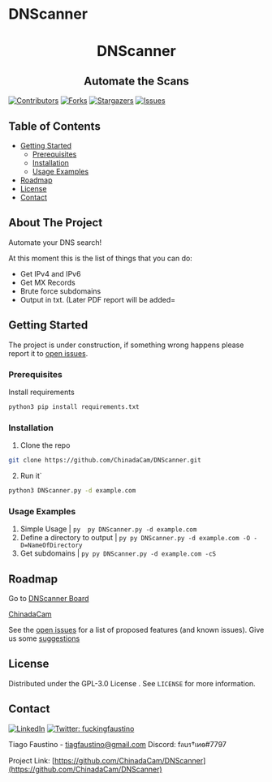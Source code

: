 # DNScanner
 <h1 align="center"> DNScanner </h1>
<h2 align="center"  > Automate the Scans </h2>

<!-- PROJECT SHIELDS -->
<!--
*** I'm using markdown "reference style" links for readability.
*** Reference links are enclosed in brackets [ ] instead of parentheses ( ).
*** See the bottom of this document for the declaration of the reference variables
*** for contributors-url, forks-url, etc. This is an optional, concise syntax you may use.
*** https://www.markdownguide.org/basic-syntax/#reference-style-links
-->
[![Contributors][contributors-shield]][contributors-url]
[![Forks][forks-shield]][forks-url]
[![Stargazers][stars-shield]][stars-url]
[![Issues][issues-shield]][issues-url]





<!-- TABLE OF CONTENTS -->
## Table of Contents

* [Getting Started](#getting-started)
  * [Prerequisites](#prerequisites)
  * [Installation](#Installation)
  * [Usage Examples](#usage-examples)
* [Roadmap](#roadmap)
* [License](#license)
* [Contact](#contact)




<!-- ABOUT THE PROJECT -->
## About The Project

Automate your DNS search!

At this moment this is the list of things that you can do:
 * Get IPv4 and IPv6
 * Get MX Records
 * Brute force subdomains
 * Output in txt. (Later PDF report will be added=




<!-- GETTING STARTED -->
## Getting Started
The project is under construction, if something wrong happens please report it to [open issues](https://github.com/ChinadaCam/DNScanner/issues).


### Prerequisites


Install requirements

```sh
python3 pip install requirements.txt
```

### Installation

1. Clone the repo
```sh
git clone https://github.com/ChinadaCam/DNScanner.git
```

2. Run it`
```sh
python3 DNScanner.py -d example.com
```

### Usage Examples

   1. Simple Usage | ``` py  py DNScanner.py -d example.com ```
   2. Define a directory to output | ```py py DNScanner.py -d example.com -O -D=NameOfDirectory```
   3. Get subdomains | ```py py DNScanner.py -d example.com -cS```

<!-- Suggestions and Issues -->
## Roadmap

Go to [DNScanner Board](https://github.com/ChinadaCam/DNScanner/projects/1)


[ChinadaCam](https://github.com/ChinadaCam)


See the [open issues](https://github.com/ChinadaCam/DNScanner/issues) for a list of proposed features (and known issues).
Give us some [suggestions](https://github.com/ChinadaCam/DNScanner/labels/suggestions)



<!-- LICENSE -->
## License

Distributed under the GPL-3.0 License . See `LICENSE` for more information.

<!-- CONTACT -->
## Contact
[![LinkedIn][linkedin-shield]][linkedin-url]  <a href="https://twitter.com/fuckingfaustino">
    <img alt="Twitter: fuckingfaustino" src="https://img.shields.io/twitter/follow/fuckingfaustino.svg?style=social" target="_blank" />
  </a>

Tiago Faustino - tiagfaustino@gmail.com
Discord: fลuร†เиѳ#7797

Project Link: [https://github.com/ChinadaCam/DNScanner](https://github.com/ChinadaCam/DNScanner)

<!-- MARKDOWN LINKS & IMAGES -->
<!-- https://www.markdownguide.org/basic-syntax/#reference-style-links -->
[contributors-shield]: https://img.shields.io/github/contributors/ChinadaCam/DNScanner.svg?style=flat-square
[contributors-url]: https://github.com/ChinadaCam/DNScanner/graphs/contributors
[forks-shield]: https://img.shields.io/github/forks/ChinadaCam/DNScanner.svg?style=flat-square
[forks-url]: https://github.com/ChinadaCam/DNScanner/network/members
[stars-shield]: https://img.shields.io/github/stars/ChinadaCam/DNScanner.svg?style=flat-square
[stars-url]: https://github.com/ChinadaCam/DNScanner/stargazers
[issues-shield]: https://img.shields.io/github/issues/ChinadaCam/DNScanner.svg?style=flat-square
[issues-url]: https://github.com/ChinadaCam/DNScanner/issues
[license-shield]: https://img.shields.io/github/license/ChinadaCam/DNScanner.svg?style=flat-square
[license-url]: https://github.com/ChinadaCam/DNScanner/blob/master/LICENSE.txt
[linkedin-shield]: https://img.shields.io/badge/-LinkedIn-black.svg?style=flat-square&logo=linkedin&colorB=555
[linkedin-url]: https://www.linkedin.com/in/tiago-faustino-b07523166/
 
 
